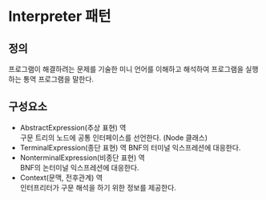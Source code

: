 # Interpreter 패턴
## 정의
프로그램이 해결하려는 문제를 기술한 미니 언어를 이해하고 해석하여 프로그램을 실행하는 통역 프로그램을 말한다.

## 구성요소
- AbstractExpression(추상 표현) 역<br>
구문 트리의 노드에 공통 인터페이스를 선언한다. (Node 클래스)
- TerminalExpression(종단 표현) 역
BNF의 터미널 익스프레션에 대응한다.
- NonterminalExpression(비종단 표현) 역<br>
BNF의 논터미널 익스프레션에 대응한다.
- Context(문맥, 전후관계) 역<br>
인터프리터가 구문 해석을 하기 위한 정보를 제공한다.